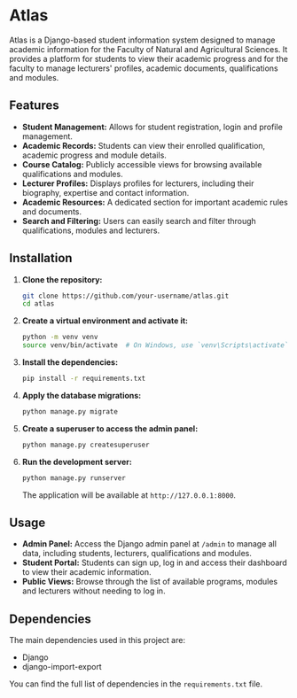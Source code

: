 # Atlas

Atlas is a Django-based student information system designed to manage academic information for the Faculty of Natural and Agricultural Sciences. It provides a platform for students to view their academic progress and for the faculty to manage lecturers' profiles, academic documents, qualifications and modules.

## Features

*   **Student Management:** Allows for student registration, login and profile management.
*   **Academic Records:** Students can view their enrolled qualification, academic progress and module details.
*   **Course Catalog:** Publicly accessible views for browsing available qualifications and modules.
*   **Lecturer Profiles:** Displays profiles for lecturers, including their biography, expertise and contact information.
*   **Academic Resources:** A dedicated section for important academic rules and documents.
*   **Search and Filtering:** Users can easily search and filter through qualifications, modules and lecturers.

## Installation

1.  **Clone the repository:**
    ```bash
    git clone https://github.com/your-username/atlas.git
    cd atlas
    ```

2.  **Create a virtual environment and activate it:**
    ```bash
    python -m venv venv
    source venv/bin/activate  # On Windows, use `venv\Scripts\activate`
    ```

3.  **Install the dependencies:**
    ```bash
    pip install -r requirements.txt
    ```

4.  **Apply the database migrations:**
    ```bash
    python manage.py migrate
    ```

5.  **Create a superuser to access the admin panel:**
    ```bash
    python manage.py createsuperuser
    ```

6.  **Run the development server:**
    ```bash
    python manage.py runserver
    ```
    The application will be available at `http://127.0.0.1:8000`.

## Usage

*   **Admin Panel:** Access the Django admin panel at `/admin` to manage all data, including students, lecturers, qualifications and modules.
*   **Student Portal:** Students can sign up, log in and access their dashboard to view their academic information.
*   **Public Views:** Browse through the list of available programs, modules and lecturers without needing to log in.

## Dependencies

The main dependencies used in this project are:

*   Django
*   django-import-export

You can find the full list of dependencies in the `requirements.txt` file.
